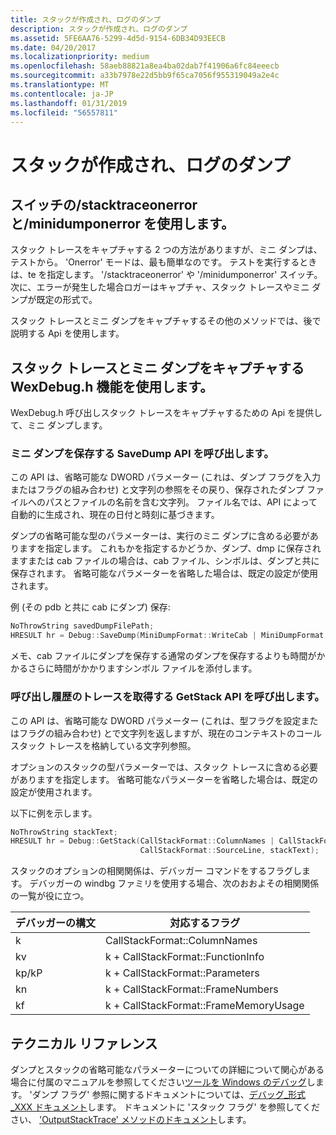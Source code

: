 ```yaml
---
title: スタックが作成され、ログのダンプ
description: スタックが作成され、ログのダンプ
ms.assetid: 5FE6AA76-5299-4d5d-9154-6DB34D93EECB
ms.date: 04/20/2017
ms.localizationpriority: medium
ms.openlocfilehash: 58aeb88821a8ea4ba02dab7f41906a6fc84eeecb
ms.sourcegitcommit: a33b7978e22d5bb9f65ca7056f955319049a2e4c
ms.translationtype: MT
ms.contentlocale: ja-JP
ms.lasthandoff: 01/31/2019
ms.locfileid: "56557811"
---
```

# <a name="stack-and-dump-logging"></a>スタックが作成され、ログのダンプ


## <a name="span-idusingstacktraceonerrorandminidumponerrorswitchesspanspan-idusingstacktraceonerrorandminidumponerrorswitchesspanspan-idusingstacktraceonerrorandminidumponerrorswitchesspanusing-stacktraceonerror-and-minidumponerror-switches"></a><span id="Using__stacktraceonerror_and__minidumponerror_switches"></span><span id="using__stacktraceonerror_and__minidumponerror_switches"></span><span id="USING__STACKTRACEONERROR_AND__MINIDUMPONERROR_SWITCHES"></span>スイッチの/stacktraceonerror と/minidumponerror を使用します。


スタック トレースをキャプチャする 2 つの方法がありますが、ミニ ダンプは、テストから。 'Onerror' モードは、最も簡単なのです。 テストを実行するときは、te を指定します。 '/stacktraceonerror' や '/minidumponerror' スイッチ。 次に、エラーが発生した場合ロガーはキャプチャ、スタック トレースやミニ ダンプが既定の形式で。

スタック トレースとミニ ダンプをキャプチャするその他のメソッドでは、後で説明する Api を使用します。

## <a name="span-idusingwexdebughfunctionalitytocapturestacktracesandminidumpsspanspan-idusingwexdebughfunctionalitytocapturestacktracesandminidumpsspanusing-wexdebugh-functionality-to-capture-stack-traces-and-mini-dumps"></a><span id="using_wexdebug.h_functionality_to_capture_stack_traces_and_mini_dumps"></span><span id="USING_WEXDEBUG.H_FUNCTIONALITY_TO_CAPTURE_STACK_TRACES_AND_MINI_DUMPS"></span>スタック トレースとミニ ダンプをキャプチャする WexDebug.h 機能を使用します。


WexDebug.h 呼び出しスタック トレースをキャプチャするための Api を提供して、ミニ ダンプします。

### <a name="span-idcallsavedumpapitosaveaminidumpspanspan-idcallsavedumpapitosaveaminidumpspanspan-idcallsavedumpapitosaveaminidumpspancall-savedump-api-to-save-a-mini-dump"></a><span id="Call_SaveDump_API_to_save_a_mini_dump."></span><span id="call_savedump_api_to_save_a_mini_dump."></span><span id="CALL_SAVEDUMP_API_TO_SAVE_A_MINI_DUMP."></span>ミニ ダンプを保存する SaveDump API を呼び出します。

この API は、省略可能な DWORD パラメーター (これは、ダンプ フラグを入力またはフラグの組み合わせ) と文字列の参照をその戻り、保存されたダンプ ファイルへのパスとファイルの名前を含む文字列。 ファイル名では、API によって自動的に生成され、現在の日付と時刻に基づきます。

ダンプの省略可能な型のパラメーターは、実行のミニ ダンプに含める必要がありますを指定します。 これもかを指定するかどうか、ダンプ、dmp に保存されますまたは cab ファイルの場合は、cab ファイル、シンボルは、ダンプと共に保存されます。 省略可能なパラメーターを省略した場合は、既定の設定が使用されます。

例 (その pdb と共に cab にダンプ) 保存:

```cpp
NoThrowString savedDumpFilePath;
HRESULT hr = Debug::SaveDump(MiniDumpFormat::WriteCab | MiniDumpFormat::WriteCabSecondaryFiles, savedDumpFilePath);
```

メモ、cab ファイルにダンプを保存する通常のダンプを保存するよりも時間がかかるさらに時間がかかりますシンボル ファイルを添付します。

### <a name="span-idcallgetstackapitoobtainacallstacktracespanspan-idcallgetstackapitoobtainacallstacktracespanspan-idcallgetstackapitoobtainacallstacktracespancall-getstack-api-to-obtain-a-call-stack-trace"></a><span id="Call_GetStack_API_to_obtain_a_call_stack_trace."></span><span id="call_getstack_api_to_obtain_a_call_stack_trace."></span><span id="CALL_GETSTACK_API_TO_OBTAIN_A_CALL_STACK_TRACE."></span>呼び出し履歴のトレースを取得する GetStack API を呼び出します。

この API は、省略可能な DWORD パラメーター (これは、型フラグを設定またはフラグの組み合わせ) とで文字列を返しますが、現在のコンテキストのコール スタック トレースを格納している文字列参照。

オプションのスタックの型パラメーターでは、スタック トレースに含める必要がありますを指定します。 省略可能なパラメーターを省略した場合は、既定の設定が使用されます。

以下に例を示します。

```cpp
NoThrowString stackText;
HRESULT hr = Debug::GetStack(CallStackFormat::ColumnNames | CallStackFormat::FrameAddress |
                             CallStackFormat::SourceLine, stackText);
```

スタックのオプションの相関関係は、デバッガー コマンドをするフラグします。 デバッガーの windbg ファミリを使用する場合、次のおおよその相関関係の一覧が役に立つ。


| デバッガーの構文 |          対応するフラグ          |
|-----------------|---------------------------------------|
|        k        |     CallStackFormat::ColumnNames      |
|       kv        |   k + CallStackFormat::FunctionInfo   |
|     kp/kP     |    k + CallStackFormat::Parameters    |
|       kn        |   k + CallStackFormat::FrameNumbers   |
|       kf        | k + CallStackFormat::FrameMemoryUsage |

## <a name="span-idtechnicalreferencespanspan-idtechnicalreferencespanspan-idtechnicalreferencespantechnical-reference"></a><span id="Technical_Reference"></span><span id="technical_reference"></span><span id="TECHNICAL_REFERENCE"></span>テクニカル リファレンス


ダンプとスタックの省略可能なパラメーターについての詳細について関心がある場合に付属のマニュアルを参照してください[ツールを Windows のデバッグ](https://go.microsoft.com/fwlink/p/?linkid=8708)します。 'ダンプ フラグ' 参照に関するドキュメントについては、[デバッグ\_形式\_XXX ドキュメント](https://msdn.microsoft.com/library/cc267446.aspx)します。 ドキュメントに 'スタック フラグ' を参照してください、 ['OutputStackTrace' メソッドのドキュメント](https://msdn.microsoft.com/library/cc266034.aspx)します。









